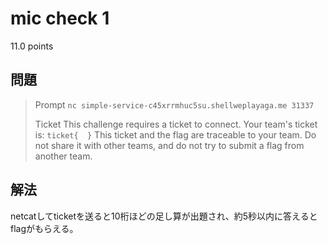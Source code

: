 # mic check 1
11.0 points

## 問題
> Prompt
> `nc simple-service-c45xrrmhuc5su.shellweplayaga.me 31337`
> 
> Ticket
> This challenge requires a ticket to connect. Your team's ticket is:
> `ticket{  }`
> This ticket and the flag are traceable to your team. Do not share it with other teams, and do not try to submit a flag from another team.

## 解法
netcatしてticketを送ると10桁ほどの足し算が出題され、約5秒以内に答えるとflagがもらえる。
